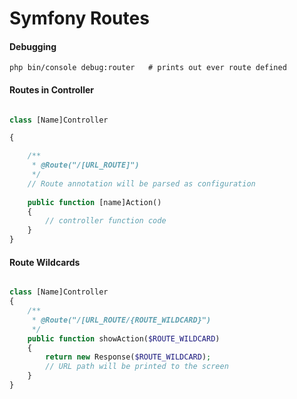 Symfony Routes
==============


#### Debugging


    php bin/console debug:router   # prints out ever route defined


#### Routes in Controller

```php

class [Name]Controller

{

    /**
     * @Route("/[URL_ROUTE]")
     */
    // Route annotation will be parsed as configuration
    
    public function [name]Action()
    {
        // controller function code
    }
}

```

#### Route Wildcards

```php

class [Name]Controller
{
    /**
     * @Route("/[URL_ROUTE/{ROUTE_WILDCARD}")
     */
    public function showAction($ROUTE_WILDCARD)
    {
        return new Response($ROUTE_WILDCARD);
        // URL path will be printed to the screen
    }
}

```

